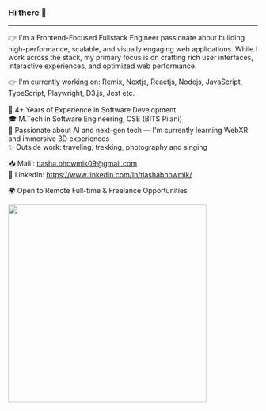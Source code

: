 ### Hi there 👋 <br/>
---
👉 I'm a Frontend-Focused Fullstack Engineer passionate about building high-performance, scalable, and visually engaging web applications. While I work across the stack, my primary focus is on crafting rich user interfaces, interactive experiences, and optimized web performance.<br/>

👉 I'm currently working on: Remix, Nextjs, Reactjs, Nodejs, JavaScript, TypeScript, Playwright, D3.js, Jest etc. <br/>
<br/>
💼 4+ Years of Experience in Software Development<br/>
🎓 M.Tech in Software Engineering, CSE (BITS Pilani)<br/>
🌱 Passionate about AI and next-gen tech — I'm currently learning WebXR and immersive 3D experiences<br/>
✨ Outside work: traveling, trekking, photography and singing<br/>

📥 Mail : tiasha.bhowmik09@gmail.com <br/>
🔗 LinkedIn: https://www.linkedin.com/in/tiashabhowmik/<br/>

🌍 Open to Remote Full-time & Freelance Opportunities <br/>


<img src="https://github-readme-stats.vercel.app/api?username=bhowmiktiasha&show_icons=true&theme=radical&rank_icon=github" width="400">


<!--
**bhowmiktiasha/bhowmiktiasha** is a ✨ _special_ ✨ repository because its `README.md` (this file) appears on your GitHub profile.

Here are some ideas to get you started:

- 🔭 I’m currently working on ...
- 🌱 I’m currently learning ...
- 👯 I’m looking to collaborate on ...
- 🤔 I’m looking for help with ...
- 💬 Ask me about ...
- 📫 How to reach me: ...
- 😄 Pronouns: ...
- ⚡ Fun fact: ...
-->
